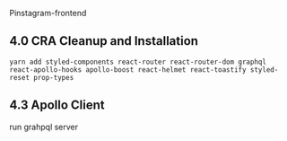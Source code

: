 Pinstagram-frontend

## 4.0 CRA Cleanup and Installation
``
yarn add styled-components react-router react-router-dom graphql react-apollo-hooks apollo-boost react-helmet react-toastify styled-reset prop-types
``

## 4.3 Apollo Client
run grahpql server


